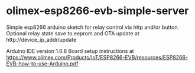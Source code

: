 # olimex-esp8266-evb-simple-server
Simple esp8266 arduino sketch for relay control via http and/or button.
Optional relay state save to eeprom and OTA update at http://device_ip_addr/update

Arduino IDE version 1.6.8
Board setup instructions at https://www.olimex.com/Products/IoT/ESP8266-EVB/resources/ESP8266-EVB-how-to-use-Arduino.pdf


